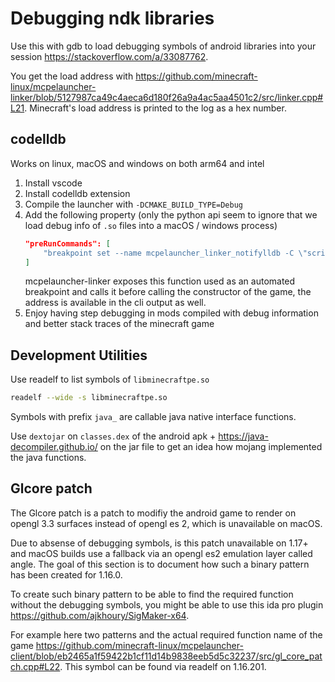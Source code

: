 # Debugging ndk libraries

Use this with gdb to load debugging symbols of android libraries into
your session <https://stackoverflow.com/a/33087762>.

You get the load address with
<https://github.com/minecraft-linux/mcpelauncher-linker/blob/5127987ca49c4aeca6d180f26a9a4ac5aa4501c2/src/linker.cpp#L21>.
Minecraft's load address is printed to the log as a hex number.

## codelldb

Works on linux, macOS and windows on both arm64 and intel

1. Install vscode
2. Install codelldb extension
3. Compile the launcher with `-DCMAKE_BUILD_TYPE=Debug`
4. Add the following property (only the python api seem to ignore that we load debug info of `.so` files into a macOS / windows process)
   ```json
   "preRunCommands": [
       "breakpoint set --name mcpelauncher_linker_notifylldb -C \"script lldb.debugger.GetSelectedTarget().SetModuleLoadAddress(lldb.debugger.GetSelectedTarget().AddModule(lldb.process.ReadCStringFromMemory(lldb.frame.FindVariable('filename').unsigned, 255, lldb.SBError()), '', ''), lldb.frame.FindVariable('offset').unsigned)\" --auto-continue true",
   ]
   ```
   mcpelauncher-linker exposes this function used as an automated breakpoint and calls it before calling the constructor of the game, the address is available in the cli output as well.
5. Enjoy having step debugging in mods compiled with debug information and better stack traces of the minecraft game

## Development Utilities

Use readelf to list symbols of `libminecraftpe.so`

``` bash
readelf --wide -s libminecraftpe.so
```

Symbols with prefix `java_` are callable java native interface
functions.

Use `dextojar` on `classes.dex` of the android apk +
<https://java-decompiler.github.io/> on the jar file to get an idea how
mojang implemented the java functions.

## Glcore patch

The Glcore patch is a patch to modifiy the android game to render on
opengl 3.3 surfaces instead of opengl es 2, which is unavailable on
macOS.

Due to absense of debugging symbols, is this patch unavailable on 1.17+
and macOS builds use a fallback via an opengl es2 emulation layer called
angle. The goal of this section is to document how such a binary pattern
has been created for 1.16.0.

To create such binary pattern to be able to find the required function
without the debugging symbols, you might be able to use this ida pro
plugin <https://github.com/ajkhoury/SigMaker-x64>.

For example here two patterns and the actual required function name of
the game
<https://github.com/minecraft-linux/mcpelauncher-client/blob/eb2465a1f59422b1cf11d14b9838eeb5d5c32237/src/gl_core_patch.cpp#L22>.
This symbol can be found via readelf on 1.16.201.
